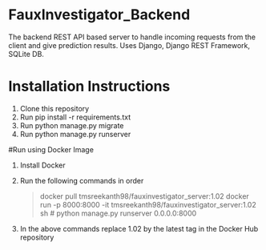 # FauxInvestigator_Backend
The backend REST API based server to handle incoming requests from the client and give prediction results. Uses Django, Django REST Framework, SQLite DB.

# Installation Instructions

1) Clone this repository
2) Run pip install -r requirements.txt
3) Run python manage.py migrate
4) Run python manage.py runserver


#Run using Docker Image

1) Install Docker
2) Run the following commands in order

      > docker pull tmsreekanth98/fauxinvestigator_server:1.02
      > docker run -p 8000:8000 -it tmsreekanth98/fauxinvestigator_server:1.02 sh
         # python manage.py runserver 0.0.0.0:8000
         
3) In the above commands replace 1.02 by the latest tag in the Docker Hub repository
